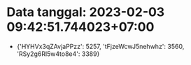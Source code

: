 # Data tanggal: 2023-02-03 09:42:51.744023+07:00

* {'HYHVx3qZAvjaPPzz': 5257, 'tFjzeWcwJ5nehwhz': 3560, 'RSy2g6Rl5w4to8e4': 3389}
